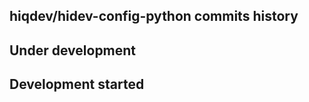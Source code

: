 hiqdev/hidev-config-python commits history
------------------------------------------

## Under development


## Development started

